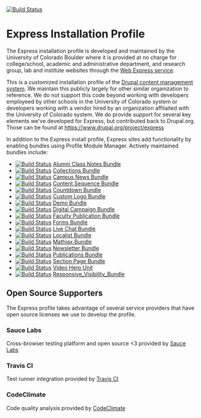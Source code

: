 [![Build Status](https://travis-ci.org/CuBoulder/express.svg?branch=dev)](https://travis-ci.org/CuBoulder/express)
# Express Installation Profile
The Express installation profile is developed and maintained by the University of Colorado Boulder where it is provided at no charge for college/school, academic and administrative department, and research group, lab and institute websites through the [Web Express service](http://www.colorado.edu/webcentral/). 

This is a customized installation profile of the [Drupal content management system](https://www.drupal.org/).  We maintain this publicly largely for other similar organization to reference. We do not support this code beyond working with developers employeed by other schools in the University of Colorado system or developers working with a vendor hired by an organization affilaited with the University of Colorado system. We do provide support for several key elements we've developed for Express, but contributed back to Drupal.org.  Those can be found at https://www.drupal.org/project/express

In addition to the Express install profile, Express sites add functionality by enabling bundles using Profile Module Manager. Actively maintained bundles include:

* [![Build Status](https://travis-ci.org/CuBoulder/cu_alumni_class_notes_bundle.svg?branch=master)](https://travis-ci.org/CuBoulder/cu_alumni_class_notes_bundle) [Alumni Class Notes Bundle](https://github.com/CuBoulder/cu_alumni_class_notes_bundle)
* [![Build Status](https://travis-ci.org/CuBoulder/express_collections_bundle.svg?branch=master)](https://travis-ci.org/CuBoulder/express_collections_bundle) [Collections Bundle](https://github.com/CuBoulder/express_collections_bundle)
* [![Build Status](https://travis-ci.org/CuBoulder/cu_campus_news_bundle.svg?branch=master)](https://travis-ci.org/CuBoulder/cu_campus_news_bundle) [Campus News Bundle](https://github.com/CuBoulder/cu_campus_news_bundle)
* [![Build Status](https://travis-ci.org/CuBoulder/cu_content_sequence_bundle.svg?branch=master)](https://travis-ci.org/CuBoulder/cu_content_sequence_bundle) [Content Sequence Bundle](https://github.com/CuBoulder/cu_content_sequence_bundle)
* [![Build Status](https://travis-ci.org/CuBoulder/cu_countdown_bundle.svg?branch=master)](https://travis-ci.org/CuBoulder/cu_countdown_bundle) [Countdown Bundle](https://github.com/CuBoulder/cu_countdown_bundle)
* [![Build Status](https://travis-ci.org/CuBoulder/cu_custom_logo_bundle.svg?branch=master)](https://travis-ci.org/CuBoulder/cu_custom_logo_bundle) [Custom Logo Bundle](https://github.com/CuBoulder/cu_custom_logo_bundle)
* [![Build Status](https://travis-ci.org/CuBoulder/cu_demo_bundle.svg?branch=master)](https://travis-ci.org/CuBoulder/cu_demo_bundle) [Demo Bundle](https://github.com/CuBoulder/cu_demo_bundle)
* [![Build Status](https://travis-ci.org/CuBoulder/cu_digital_campaign_bundle.svg?branch=master)](https://travis-ci.org/CuBoulder/cu_digital_campaign_bundle) [Digital Campaign Bundle](https://github.com/CuBoulder/cu_digital_campaign_bundle)
* [![Build Status](https://travis-ci.org/CuBoulder/cu_faculty_publication_bundle.svg?branch=master)](https://travis-ci.org/CuBoulder/cu_faculty_publication_bundle) [Faculty Publication Bundle](https://github.com/CuBoulder/cu_faculty_publication_bundle)
* [![Build Status](https://travis-ci.org/CuBoulder/cu_forms_bundle.svg?branch=master)](https://travis-ci.org/CuBoulder/cu_forms_bundle) [Forms Bundle](https://github.com/CuBoulder/cu_forms_bundle)
* [![Build Status](https://travis-ci.org/CuBoulder/cu_livechat_bundle.svg?branch=master)](https://travis-ci.org/CuBoulder/cu_livechat_bundle) [Live Chat Bundle](https://github.com/CuBoulder/cu_livechat_bundle)
* [![Build Status](https://travis-ci.org/CuBoulder/express_localist_bundle.svg?branch=master)](https://travis-ci.org/CuBoulder/express_localist_bundle) [Localist Bundle](https://github.com/CuBoulder/express_localist_bundle)
* [![Build Status](https://travis-ci.org/CuBoulder/express_mathjax_bundle.svg?branch=master)](https://travis-ci.org/CuBoulder/express_mathjax_bundle) [Mathjax Bundle](https://github.com/CuBoulder/express_mathjax_bundle)
* [![Build Status](https://travis-ci.org/CuBoulder/cu_newsletter_bundle.svg?branch=master)](https://travis-ci.org/CuBoulder/cu_newsletter_bundle) [Newsletter Bundle](https://github.com/CuBoulder/cu_newsletter_bundle)
* [![Build Status](https://travis-ci.org/CuBoulder/cu_publications_bundle.svg?branch=master)](https://travis-ci.org/CuBoulder/cu_publications_bundle) [Publications Bundle](https://github.com/CuBoulder/cu_publications_bundle)
* [![Build Status](https://travis-ci.org/CuBoulder/cu_section_page_bundle.svg?branch=master)](https://travis-ci.org/CuBoulder/cu_section_page_bundle) [Section Page Bundle](https://github.com/CuBoulder/cu_section_page_bundle)
* [![Build Status](https://travis-ci.org/CuBoulder/cu_video_hero_unit_bundle.svg?branch=master)](https://travis-ci.org/CuBoulder/cu_video_hero_unit_bundle) [Video Hero Unit](https://github.com/CuBoulder/cu_video_hero_unit_bundle)
* [![Build Status](https://travis-ci.org/CuBoulder/express_responsive_visibility_bundle.svg?branch=master)](https://travis-ci.org/CuBoulder/express_responsive_visibility_bundle) [Responsive_Visibility_Bundle](https://github.com/CuBoulder/express_responsive_visibility_bundle)

## Open Source Supporters

The Express profile takes advantage of several service providers that have open source licenses we use to develop the profile.

### Sauce Labs

Cross-browser testing platform and open source <3 provided by [Sauce Labs](https://saucelabs.com)

### Travis CI

Test runner integration provided by [Travis CI](https://travis-ci.org/)

### CodeClimate

Code quality analysis provided by [CodeClimate](https://codeclimate.com/)

